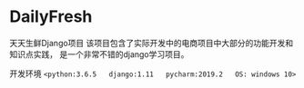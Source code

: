 # DailyFresh
天天生鲜Django项目
该项目包含了实际开发中的电商项目中大部分的功能开发和知识点实践， 是一个非常不错的django学习项目。

开发环境
`<python:3.6.5  
django:1.11  
pycharm:2019.2  
OS: windows 10>`
